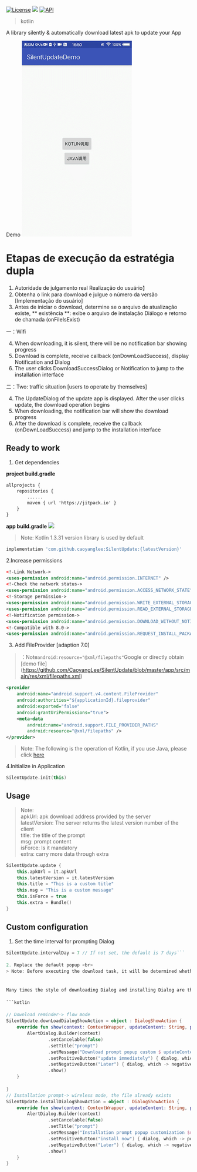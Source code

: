 [![License](https://img.shields.io/npm/l/mithril.svg)](https://www.npmjs.com/package/mithril)
[![](https://jitpack.io/v/caoyanglee/SilentUpdate.svg)](https://jitpack.io/#caoyanglee/SilentUpdate)
[![API](https://img.shields.io/badge/API-21%2B-brightgreen.svg?style=flat)](https://android-arsenal.com/api?level=21)

> kotlin <br>

A library silently & automatically download latest apk to update your App<br>

Demo
![](https://github.com/CaoyangLee/SilentUpdate/blob/master/gif/gif_demo.gif)

# Etapas de execução da estratégia dupla
1. Autoridade de julgamento real Realização do usuário】
2. Obtenha o link para download e julgue o número da versão [Implementação do usuário]
3. Antes de iniciar o download, determine se o arquivo de atualização existe, ** existência **: exibe o arquivo de instalação Diálogo e retorno de chamada (onFileIsExist)

一：Wifi<br>

4. When downloading, it is silent, there will be no notification bar showing progress
5. Download is complete, receive callback (onDownLoadSuccess), display Notification and Dialog
6. The user clicks DownloadSuccessDialog or Notification to jump to the installation interface

二：Two: traffic situation [users to operate by themselves] <br>

4. The UpdateDialog of the update app is displayed. After the user clicks update, the download operation begins
5. When downloading, the notification bar will show the download progress
5. After the download is complete, receive the callback (onDownLoadSuccess) and jump to the installation interface

## Ready to work 
1. Get dependencies

**project build.gradle**

```
allprojects {
    repositories {
        ......        
        maven { url 'https://jitpack.io' }
    }
}
```
**app build.gradle**
[![](https://jitpack.io/v/caoyanglee/SilentUpdate.svg)](https://jitpack.io/#caoyanglee/SilentUpdate)


> Note: Kotlin 1.3.31 version library is used by default
```gradle
implementation 'com.github.caoyanglee:SilentUpdate:{latestVersion}'
```

2.Increase permissions

```xml
<!-Link Network->
<uses-permission android:name="android.permission.INTERNET" />
<!-Check the network status->
<uses-permission android:name="android.permission.ACCESS_NETWORK_STATE" />
<!-Storage permission->
<uses-permission android:name="android.permission.WRITE_EXTERNAL_STORAGE" />
<uses-permission android:name="android.permission.READ_EXTERNAL_STORAGE" />
<!-Notification permission->
<uses-permission android:name="android.permission.DOWNLOAD_WITHOUT_NOTIFICATION" />
<!-Compatible with 8.0->
<uses-permission android:name="android.permission.REQUEST_INSTALL_PACKAGES" />
```       
3. Add FileProvider [adaption 7.0]

>：Note```android:resource="@xml/filepaths"```Google or directly obtain [demo file] (https://github.com/CaoyangLee/SilentUpdate/blob/master/app/src/main/res/xml/filepaths.xml)

```xml
<provider
    android:name="android.support.v4.content.FileProvider"
    android:authorities="${applicationId}.fileprovider"
    android:exported="false"
    android:grantUriPermissions="true">
    <meta-data
        android:name="android.support.FILE_PROVIDER_PATHS"
        android:resource="@xml/filepaths" />
</provider>
```

> Note: The following is the operation of Kotlin, if you use Java, please click [here](https://github.com/CaoyangLee/SilentUpdateDemo/blob/master/README_JAVA.md)

4.Initialize in Application

```kotlin
SilentUpdate.init(this)
```

## Usage
> Note: <br>
apkUrl: apk download address provided by the server <br>
latestVersion: The server returns the latest version number of the client <br>
title: the title of the prompt <br>
msg: prompt content <br>
isForce: Is it mandatory <br>
extra: carry more data through extra <br>

```kotlin
SilentUpdate.update {
    this.apkUrl = it.apkUrl
    this.latestVersion = it.latestVersion
    this.title = "This is a custom title"
    this.msg = "This is a custom message"
    this.isForce = true
    this.extra = Bundle()
}
```

## Custom configuration
1. Set the time interval for prompting Dialog

```kotlin
SilentUpdate.intervalDay = 7 // If not set, the default is 7 days```

2. Replace the default popup <br>
> Note: Before executing the download task, it will be determined whether the update file exists, the flow mode is to call ** download ** Dialog, the flow mode, if the file already exists is to call ** install ** Dialog <br>


Many times the style of downloading Dialog and installing Dialog are the same, so you can share a DialogTipAction :)

```kotlin

// Download reminder-> flow mode
SilentUpdate.downLoadDialogShowAction = object : DialogShowAction {
    override fun show(context: ContextWrapper, updateContent: String, positiveClick: () -> Unit, negativeClick: () -> Unit) {
        AlertDialog.Builder(context)
                .setCancelable(false)
                .setTitle("prompt")
                .setMessage("Download prompt popup custom $ updateContent")
                .setPositiveButton("update immediately") { dialog, which -> positiveClick() }
                .setNegativeButton("Later") { dialog, which -> negativeClick() }
                .show()
    }

}
// Installation prompt-> wireless mode, the file already exists
SilentUpdate.installDialogShowAction = object : DialogShowAction {
    override fun show(context: ContextWrapper, updateContent: String, positiveClick: () -> Unit, negativeClick: () -> Unit) {
        AlertDialog.Builder(context)
                .setCancelable(false)
                .setTitle("prompt")
                .setMessage("Installation prompt popup customization $updateContent")
                .setPositiveButton("install now") { dialog, which -> positiveClick() }
                .setNegativeButton("Later") { dialog, which -> negativeClick() }
                .show()
    }
}
```

